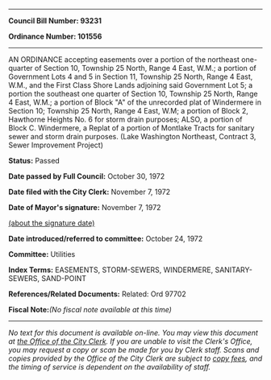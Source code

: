 

********

**Council Bill Number: 93231**
   
**Ordinance Number: 101556**
********

 AN ORDINANCE accepting easements over a portion of the northeast one-quarter of Section 10, Township 25 North, Range 4 East, W.M.; a portion of Government Lots 4 and 5 in Section 11, Township 25 North, Range 4 East, W.M., and the First Class Shore Lands adjoining said Government Lot 5; a portion the southeast one quarter of Section 10, Township 25 North, Range 4 East, W.M.; a portion of Block "A" of the unrecorded plat of Windermere in Section 10; Township 25 North, Range 4 East, W.M; a portion of Block 2, Hawthorne Heights No. 6 for storm drain purposes; ALSO, a portion of Block C. Windermere, a Replat of a portion of Montlake Tracts for sanitary sewer and storm drain purposes. (Lake Washington Northeast, Contract 3, Sewer Improvement Project)

**Status:** Passed
   
**Date passed by Full Council:** October 30, 1972
   
**Date filed with the City Clerk:** November 7, 1972
   
**Date of Mayor's signature:** November 7, 1972
   
[(about the signature date)](/~public/approvaldate.htm)
   
   
   
**Date introduced/referred to committee:** October 24, 1972
   
**Committee:** Utilities
   
   
**Index Terms:** EASEMENTS, STORM-SEWERS, WINDERMERE, SANITARY-SEWERS, SAND-POINT

**References/Related Documents:** Related: Ord 97702

**Fiscal Note:**_(No fiscal note available at this time)_
********

_No text for this document is available on-line. You may view this document at [the Office of the City Clerk](http://www.seattle.gov/leg/clerk/contactUs.htm). If you are unable to visit the Clerk's Office, you may request a copy or scan be made for you by Clerk staff. Scans and copies provided by the Office of the City Clerk are subject to [copy fees](http://clerk.seattle.gov/~public/clerkfees.htm), and the timing of service is dependent on the availability of staff._

